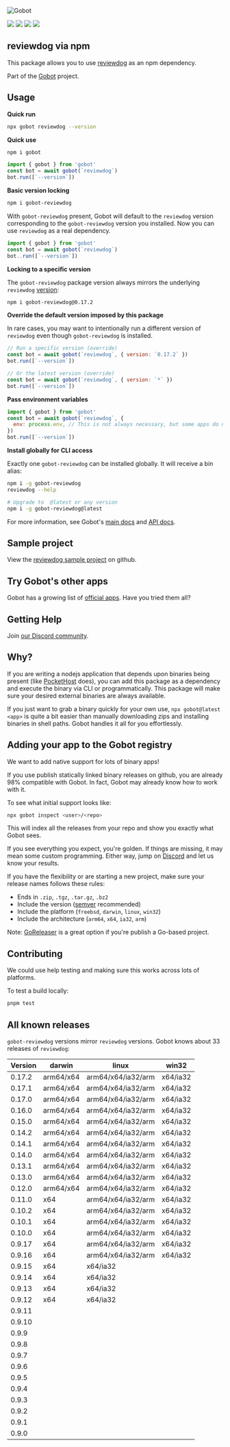 ![Gobot](https://raw.githubusercontent.com/benallfree/gobot/v1.0.0-alpha.32/assets/gobot-banner-300x.png)

![](https://img.shields.io/npm/v/gobot-reviewdog) ![](https://img.shields.io/npm/dt/gobot-reviewdog) ![](https://img.shields.io/github/commit-activity/t/benallfree/gobot) ![](https://img.shields.io/github/stars/benallfree/gobot)

## reviewdog via npm

This package allows you to use [reviewdog](https://medium.com/@haya14busa/reviewdog-a-code-review-dog-who-keeps-your-codebase-healthy-d957c471938b#.8xctbaw5u) as an npm dependency.

Part of the [Gobot](https://www.npmjs.com/package/gobot) project.

## Usage

**Quick run**

```bash
npx gobot reviewdog --version
```

**Quick use**

```bash
npm i gobot
```

```js
import { gobot } from 'gobot'
const bot = await gobot(`reviewdog`)
bot.run([`--version`])
```

**Basic version locking**

```bash
npm i gobot-reviewdog
```

With `gobot-reviewdog` present, Gobot will default to the `reviewdog` version corresponding to the `gobot-reviewdog` version you installed. Now you can use `reviewdog` as a real dependency.

```js
import { gobot } from 'gobot'
const bot = await gobot(`reviewdog`)
bot..run([`--version`])
```

**Locking to a specific version**

The `gobot-reviewdog` package version always mirrors the underlying `reviewdog` [version](#known-versions):

```bash
npm i gobot-reviewdog@0.17.2
```

**Override the default version imposed by this package**

In rare cases, you may want to intentionally run a different version of `reviewdog` even though `gobot-reviewdog` is installed.

```js
// Run a specific version (override)
const bot = await gobot(`reviewdog`, { version: `0.17.2` })
bot.run([`--version`])

// Or the latest version (override)
const bot = await gobot(`reviewdog`, { version: `*` })
bot.run([`--version`])
```

**Pass environment variables**

```js
import { gobot } from 'gobot'
const bot = await gobot(`reviewdog`, {
  env: process.env, // This is not always necessary, but some apps do need it
})
bot.run([`--version`])
```

**Install globally for CLI access**

Exactly one `gobot-reviewdog` can be installed globally. It will receive a bin alias:

```bash
npm i -g gobot-reviewdog
reviewdog --help

# Upgrade to  @latest or any version
npm i -g gobot-reviewdog@latest
```

For more information, see Gobot's [main docs](https://www.npmjs.com/package/gobot) and [API docs](https://github.com/benallfree/gobot/blob/v1.0.0-alpha.32/docs/readme.md).



## Sample project

View the [reviewdog sample project](https://github.com/benallfree/gobot/tree/v1.0.0-alpha.32/src/apps/reviewdog/sample-project) on github.

## Try Gobot's other apps

Gobot has a growing list of [official apps](https://www.npmjs.com/package/gobot#official-gobot-apps). Have you tried them all?

## Getting Help

Join [our Discord community](https://discord.gg/977kMmFnXc).

## Why?

If you are writing a nodejs application that depends upon binaries being present (like [PocketHost](https://github.com/pockethost/pockethost) does), you can add this package as a dependency and execute the binary via CLI or programmatically. This package will make sure your desired external binaries are always available.

If you just want to grab a binary quickly for your own use, `npx gobot@latest <app>` is quite a bit easier than manually downloading zips and installing binaries in shell paths. Gobot handles it all for you effortlessly.

## Adding your app to the Gobot registry

We want to add native support for lots of binary apps!

If you use publish statically linked binary releases on github, you are already 98% compatible with Gobot. In fact, Gobot may already know how to work with it.

To see what initial support looks like:

```bash
npx gobot inspect <user>/<repo>
```

This will index all the releases from your repo and show you exactly what Gobot sees.

If you see everything you expect, you're golden. If things are missing, it may mean some custom programming. Either way, jump on [Discord](https://discord.gg/977kMmFnXc) and let us know your results.

If you have the flexibility or are starting a new project, make sure your release names follows these rules:

- Ends in `.zip`, `.tgz`, `.tar.gz`, `.bz2`
- Include the version ([semver](https://semver.org) recommended)
- Include the platform (`freebsd`, `darwin`, `linux`, `win32`)
- Include the architecture (`arm64`, `x64`, `ia32`, `arm`)

Note: [GoReleaser](https://goreleaser.com/) is a great option if you're publish a Go-based project.

## Contributing

We could use help testing and making sure this works across lots of platforms.

To test a build locally:

```bash
pnpm test
```


## All known releases

`gobot-reviewdog` versions mirror `reviewdog` versions. Gobot knows about 33 releases of `reviewdog`:

| Version | darwin    | linux              | win32    |
| ------- | --------- | ------------------ | -------- |
| 0.17.2  | arm64/x64 | arm64/x64/ia32/arm | x64/ia32 |
| 0.17.1  | arm64/x64 | arm64/x64/ia32/arm | x64/ia32 |
| 0.17.0  | arm64/x64 | arm64/x64/ia32/arm | x64/ia32 |
| 0.16.0  | arm64/x64 | arm64/x64/ia32/arm | x64/ia32 |
| 0.15.0  | arm64/x64 | arm64/x64/ia32/arm | x64/ia32 |
| 0.14.2  | arm64/x64 | arm64/x64/ia32/arm | x64/ia32 |
| 0.14.1  | arm64/x64 | arm64/x64/ia32/arm | x64/ia32 |
| 0.14.0  | arm64/x64 | arm64/x64/ia32/arm | x64/ia32 |
| 0.13.1  | arm64/x64 | arm64/x64/ia32/arm | x64/ia32 |
| 0.13.0  | arm64/x64 | arm64/x64/ia32/arm | x64/ia32 |
| 0.12.0  | arm64/x64 | arm64/x64/ia32/arm | x64/ia32 |
| 0.11.0  | x64       | arm64/x64/ia32/arm | x64/ia32 |
| 0.10.2  | x64       | arm64/x64/ia32/arm | x64/ia32 |
| 0.10.1  | x64       | arm64/x64/ia32/arm | x64/ia32 |
| 0.10.0  | x64       | arm64/x64/ia32/arm | x64/ia32 |
| 0.9.17  | x64       | arm64/x64/ia32/arm | x64/ia32 |
| 0.9.16  | x64       | arm64/x64/ia32/arm | x64/ia32 |
| 0.9.15  | x64       | x64/ia32           |          |
| 0.9.14  | x64       | x64/ia32           |          |
| 0.9.13  | x64       | x64/ia32           |          |
| 0.9.12  | x64       | x64/ia32           |          |
| 0.9.11  |           |                    |          |
| 0.9.10  |           |                    |          |
| 0.9.9   |           |                    |          |
| 0.9.8   |           |                    |          |
| 0.9.7   |           |                    |          |
| 0.9.6   |           |                    |          |
| 0.9.5   |           |                    |          |
| 0.9.4   |           |                    |          |
| 0.9.3   |           |                    |          |
| 0.9.2   |           |                    |          |
| 0.9.1   |           |                    |          |
| 0.9.0   |           |                    |          |
